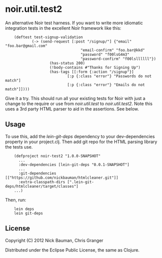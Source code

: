# noir.util.test2

An alternative Noir test harness. If you want to write more idiomatic integration tests in the excellent Noir framework like this:

        (deftest test-signup-validation
                (-> (send-request [:post "/signup/"] {"email" "foo.bar@gmail.com" 
                                      "email-confirm" "foo.bar@kkd"
                                      "password" "f00lsG4m3" 
                                      "password-confirm" "f00lsllllll"})
                        (has-status 200)
                        (!body-contains #"Thanks for Signing Up")
                        (has-tags [[:form {:action "/signup"}]
                                [:p {:class "error"} "Passwords do not match"]
                                [:p {:class "error"} "Emails do not match"]])))

Give it a try. This should run all your existing tests for Noir with just a change to the require  or use from _noir.util.test_ to _noir.util.test2_. Note this uses a 3rd party HTML parser to aid in the assertions. See below.

## Usage

To use this, add the *lein-git-deps* dependency to your dev-dependencies property in your project.clj. Then add git repo for the HTML parsing library the tests use.

        (defproject noir-test2 "1.0.0-SNAPSHOT"
          ...
          :dev-dependencies [lein-git-deps "0.0.1-SNAPSHOT"]
          ...
          :git-dependencies [["https://github.com/nickbauman/htmlcleaner.git"]]
          :extra-classpath-dirs [".lein-git-deps/htmlcleaner/target/classes"]
        ...)

Then, run:

        lein deps
        lein git-deps

## License

Copyright (C) 2012 Nick Bauman, Chris Granger

Distributed under the Eclipse Public License, the same as Clojure.

